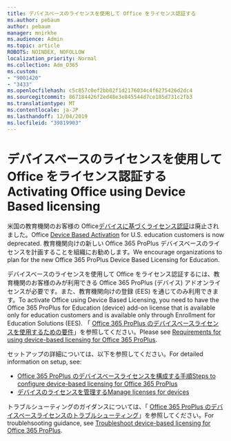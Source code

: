 ```yaml
---
title: デバイスベースのライセンスを使用して Office をライセンス認証する
ms.author: pebaum
author: pebaum
manager: mnirkhe
ms.audience: Admin
ms.topic: article
ROBOTS: NOINDEX, NOFOLLOW
localization_priority: Normal
ms.collection: Adm_O365
ms.custom:
- "9001420"
- "3433"
ms.openlocfilehash: c5c857c0ef2bb02f1d2176034c4f6275426d2dc4
ms.sourcegitcommit: 867184426f2ed48e3e845544d7ce185d731c2fb3
ms.translationtype: MT
ms.contentlocale: ja-JP
ms.lasthandoff: 12/04/2019
ms.locfileid: "39819903"
---
```

# <a name="activating-office-using-device-based-licensing"></a><span data-ttu-id="07d11-102">デバイスベースのライセンスを使用して Office をライセンス認証する</span><span class="sxs-lookup"><span data-stu-id="07d11-102">Activating Office using Device Based licensing</span></span>

<span data-ttu-id="07d11-103">米国の教育機関のお客様の Office[デバイスに基づくライセンス認証](https://aka.ms/officedba)は廃止されました。</span><span class="sxs-lookup"><span data-stu-id="07d11-103">Office [Device Based Activation](https://aka.ms/officedba) for U.S. education customers is now deprecated.</span></span> <span data-ttu-id="07d11-104">教育機関向けの新しい Office 365 ProPlus デバイスベースのライセンスを計画することを組織にお勧めします。</span><span class="sxs-lookup"><span data-stu-id="07d11-104">We encourage organizations to plan for the new Office 365 ProPlus Device Based Licensing for Education.</span></span>

<span data-ttu-id="07d11-105">デバイスベースのライセンスを使用して Office をライセンス認証するには、教育機関のお客様のみが利用できる Office 365 ProPlus (デバイス) アドオンライセンスが必要です。また、教育機関向けの登録 (EES) を通じてのみ利用できます。</span><span class="sxs-lookup"><span data-stu-id="07d11-105">To activate Office using Device Based Licensing, you need to have the Office 365 ProPlus for Education (device) add-on license that is available only for education customers and is available only through Enrollment for Education Solutions (EES).</span></span> <span data-ttu-id="07d11-106">「 [Office 365 ProPlus のデバイスベースライセンスを使用するための要件](https://docs.microsoft.com/deployoffice/device-based-licensing#requirements-for-using-device-based-licensing-for-office-365-proplus)」を参照してください。</span><span class="sxs-lookup"><span data-stu-id="07d11-106">Please see [Requirements for using device-based licensing for Office 365 ProPlus](https://docs.microsoft.com/deployoffice/device-based-licensing#requirements-for-using-device-based-licensing-for-office-365-proplus).</span></span>

<span data-ttu-id="07d11-107">セットアップの詳細については、以下を参照してください。</span><span class="sxs-lookup"><span data-stu-id="07d11-107">For detailed information on setup, see:</span></span>
- [<span data-ttu-id="07d11-108">Office 365 ProPlus のデバイスベースライセンスを構成する手順</span><span class="sxs-lookup"><span data-stu-id="07d11-108">Steps to configure device-based licensing for Office 365 ProPlus</span></span>](https://docs.microsoft.com/deployoffice/device-based-licensing#steps-to-configure-device-based-licensing-for-office-365-proplus)
- [<span data-ttu-id="07d11-109">デバイスのライセンスを管理する</span><span class="sxs-lookup"><span data-stu-id="07d11-109">Manage licenses for devices</span></span>](https://docs.microsoft.com/Office365/Admin/misc/manage-licenses-for-devices)

<span data-ttu-id="07d11-110">トラブルシューティングのガイダンスについては、「 [Office 365 ProPlus のデバイスベースライセンスのトラブルシューティング](https://docs.microsoft.com/deployoffice/device-based-licensing#troubleshoot-device-based-licensing-for-office-365-proplus)」を参照してください。</span><span class="sxs-lookup"><span data-stu-id="07d11-110">For troublehsooting guidance, see [Troubleshoot device-based licensing for Office 365 ProPlus](https://docs.microsoft.com/deployoffice/device-based-licensing#troubleshoot-device-based-licensing-for-office-365-proplus).</span></span>